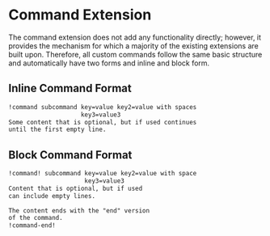 # Command Extension

The command extension does not add any functionality directly; however, it provides the mechanism
for which a majority of the existing extensions are built upon. Therefore, all custom commands
follow the same basic structure and automatically have two forms and inline and block form.

## Inline Command Format

```markdown
!command subcommand key=value key2=value with spaces
                    key3=value3
Some content that is optional, but if used continues
until the first empty line.
```

## Block Command Format

```markdown
!command! subcommand key=value key2=value with space
                     key3=value3
Content that is optional, but if used
can include empty lines.

The content ends with the "end" version
of the command.
!command-end!
```
